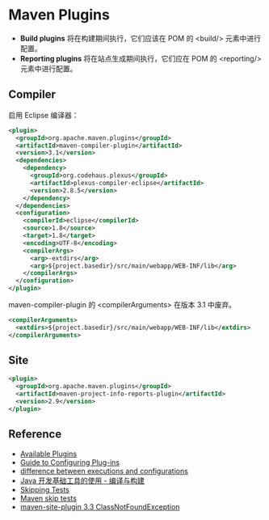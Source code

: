 # Maven Plugins

- **Build plugins** 将在构建期间执行，它们应该在 POM 的 \<build/> 元素中进行配置。
- **Reporting plugins** 将在站点生成期间执行，它们应在 POM 的 \<reporting/> 元素中进行配置。

## Compiler

启用 Eclipse 编译器：

```xml
<plugin>
  <groupId>org.apache.maven.plugins</groupId>
  <artifactId>maven-compiler-plugin</artifactId>
  <version>3.1</version>
  <dependencies>
    <dependency>
      <groupId>org.codehaus.plexus</groupId>
      <artifactId>plexus-compiler-eclipse</artifactId>
      <version>2.8.5</version>
    </dependency>
  </dependencies>
  <configuration>
    <compilerId>eclipse</compilerId>
    <source>1.8</source>
    <target>1.8</target>
    <encoding>UTF-8</encoding>
    <compilerArgs>
      <arg>-extdirs</arg>
      <arg>${project.basedir}/src/main/webapp/WEB-INF/lib</arg>
    </compilerArgs>
  </configuration>
</plugin>
```

maven-compiler-plugin 的 \<compilerArguments> 在版本 3.1 中废弃。

```xml
<compilerArguments>
  <extdirs>${project.basedir}/src/main/webapp/WEB-INF/lib</extdirs>
</compilerArguments>
```

## Site

```xml
<plugin>
  <groupId>org.apache.maven.plugins</groupId>
  <artifactId>maven-project-info-reports-plugin</artifactId>
  <version>2.9</version>
</plugin>
```

## Reference

- [Available Plugins](https://maven.apache.org/plugins/index.html)
- [Guide to Configuring Plug-ins](https://maven.apache.org/guides/mini/guide-configuring-plugins.html)
- [difference between executions and configurations](https://stackoverflow.com/questions/33908315/what-is-the-difference-between-executions-and-configurations-in-a-maven-plugin)
- [Java 开发基础工具的使用 - 编译与构建](http://liufor.com/2016/05/30/java-basics-compiler-and-build/)
- [Skipping Tests](https://maven.apache.org/surefire/maven-surefire-plugin/examples/skipping-tests.html)
- [Maven skip tests](https://stackoverflow.com/questions/24727536/maven-skip-tests)
- [maven-site-plugin 3.3 ClassNotFoundException](https://stackoverflow.com/questions/51091539/maven-site-plugins-3-3-java-lang-classnotfoundexception-org-apache-maven-doxia)

